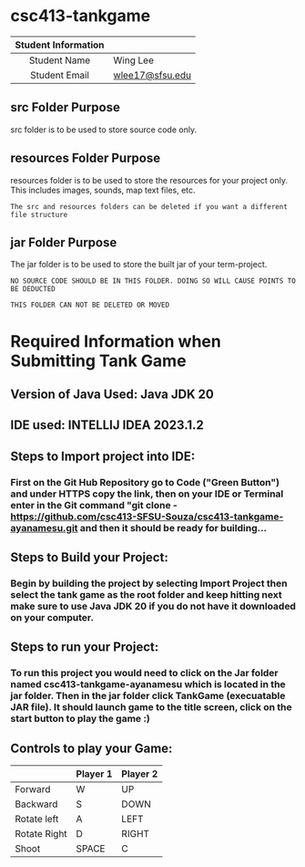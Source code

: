 # csc413-tankgame


| Student Information |                 |
|:-------------------:|-----------------|
|  Student Name       | Wing Lee        |
|  Student Email      | wlee17@sfsu.edu |

## src Folder Purpose 
src folder is to be used to store source code only.

## resources Folder Purpose 
resources folder is to be used to store the resources for your project only. This includes images, sounds, map text files, etc.

`The src and resources folders can be deleted if you want a different file structure`

## jar Folder Purpose 
The jar folder is to be used to store the built jar of your term-project.

`NO SOURCE CODE SHOULD BE IN THIS FOLDER. DOING SO WILL CAUSE POINTS TO BE DEDUCTED`

`THIS FOLDER CAN NOT BE DELETED OR MOVED`

# Required Information when Submitting Tank Game

## Version of Java Used:    Java JDK 20

## IDE used: INTELLIJ IDEA 2023.1.2

## Steps to Import project into IDE: 
### First on the Git Hub Repository go to Code ("Green Button") and under HTTPS copy the link, then on your IDE or Terminal enter in the Git command "git clone - https://github.com/csc413-SFSU-Souza/csc413-tankgame-ayanamesu.git and then it should be ready for building...


## Steps to Build your Project: 
### Begin by building the project by selecting Import Project then select the tank game as the root folder and keep hitting next make sure to use Java JDK 20 if you do not have it downloaded on your computer.
 
## Steps to run your Project: 
### To run this project you would need to click on the Jar folder named csc413-tankgame-ayanamesu which is located in the jar folder. Then in the jar folder click TankGame (execuatable JAR file). It should launch game to the title screen, click on the start button to play the game :)

## Controls to play your Game:

|               | Player 1 | Player 2 |
|---------------|----------|----------|
|  Forward      | W        | UP       |
|  Backward     | S        | DOWN     |
|  Rotate left  | A        | LEFT     |
|  Rotate Right | D        | RIGHT    |
|  Shoot        | SPACE    | C        |

<!-- you may add more controls if you need to. -->